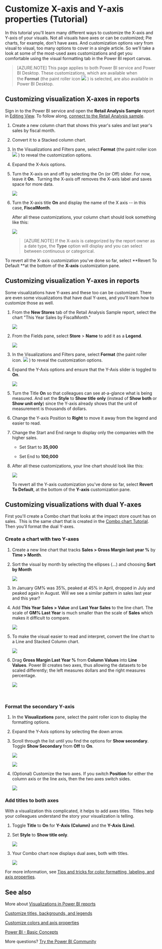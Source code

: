 ﻿<properties
   pageTitle="Customize X-axis and Y-axis properties (Tutorial)"
   description="Tutorial: Customize X-axis and Y-axis properties"
   services="powerbi"
   documentationCenter=""
   authors="mihart"
   manager="erikre"
   backup=""
   editor=""
   tags=""
   qualityFocus="monitoring"
   qualityDate="05/23/2016"/>

<tags
   ms.service="powerbi"
   ms.devlang="NA"
   ms.topic="article"
   ms.tgt_pltfrm="NA"
   ms.workload="powerbi"
   ms.date="01/31/2017"
   ms.author="mihart"/>
# Customize X-axis and Y-axis properties (Tutorial)

In this tutorial you'll learn many different ways to customize the X-axis and Y-axis of your visuals. Not all visuals have axes or can be customized; Pie charts, for example, don't have axes. And customization options vary from visual to visual, too many options to cover in a single article. So we'll take a look at some of the most-used axes customizations and get you comfortable using the visual formatting tab in the Power BI report canvas.  

>[AZURE.NOTE] This page applies to both Power BI service and Power BI Desktop. These customizations, which are available when the **Format** (the paint roller icon ![](media/powerbi-service-tutorial-customize-x-axis-and-y-axis-properties/power-bi-paintroller.png) ) is selected, are also available in Power BI Desktop.  

## Customizing visualization X-axes in reports

Sign in to the Power BI service and open the **Retail Analysis Sample** report in [Editing View](powerbi-service-interact-with-a-report-in-editing-view.md). To follow along, [connect to the Retail Analysis sample](powerbi-sample-downloads.md).

1.  Create a new column chart that shows this year's sales and last year's sales by fiscal month. 

2. Convert it to a Stacked column chart.

3.  In the Visualizations and Filters pane, select **Format** (the paint roller icon ![](media/powerbi-service-tutorial-customize-x-axis-and-y-axis-properties/power-bi-paintroller.png) ) to reveal the customization options.

4.  Expand the X-Axis options.

5.  Turn the X-axis on and off by selecting the On (or Off) slider. For now, leave it **On**.  Turning the X-axis off removes the X-axis label and saves space for more data.

    ![](media/powerbi-service-tutorial-customize-x-axis-and-y-axis-properties/onoffslider.png)

6.  Turn the X-axis title **On** and display the name of the X axis -- in this case, **FiscalMonth**.  

    After all these customizations, your column chart should look something like this:

     ![](media/powerbi-service-tutorial-customize-x-axis-and-y-axis-properties/power-bi-customizexaxisnew.png)

    >[AZURE.NOTE] If the X-axis is categorized by the report owner as a date type, the **Type** option will display and you can select between continuous or categorical. 

To revert all the X-axis customization you've done so far, select **Revert To Default **at the bottom of the **X-axis** customization pane.

## Customizing visualization Y-axes in reports

Some visualizations have Y-axes and these too can be customized. There are even some visualizations that have dual Y-axes, and you'll learn how to customize those as well.

1.  From the **New Stores** tab of the Retail Analysis Sample report, select the chart "This Year Sales by FiscalMonth."

    ![](media/powerbi-service-tutorial-customize-x-axis-and-y-axis-properties/powerbi-chart.png)

2. From the Fields pane, select **Store** > **Name** to add it as a **Legend**.

    ![](media/powerbi-service-tutorial-customize-x-axis-and-y-axis-properties/linechart2new.png)

3.  In the Visualizations and Filters pane, select **Format** (the paint roller icon.
    ![](media/powerbi-service-tutorial-customize-x-axis-and-y-axis-properties/power-bi-paintroller.png) ) to reveal the customization options.

4. Expand the Y-Axis options and ensure that the Y-Axis slider is toggled to **On**.

     ![](media/powerbi-service-tutorial-customize-x-axis-and-y-axis-properties/onoffslider.png)

4.  Turn the Title **On** so that colleagues can see at-a-glance what is being measured. And set the **Style** to **Show title** **only** (instead of **Show both** or **Show unit only**) since the Y-axis already shows that the unit of measurement is thousands of dollars.

3.  Change the Y-axis Position to **Right** to move it away from the legend and easier to read.

4.  Change the Start and End range to display only the companies with the higher sales.

    -   Set Start to **35,000**

    -   Set End to **100,000**

6.  After all these customizations, your line chart should look like this:

    ![](media/powerbi-service-tutorial-customize-x-axis-and-y-axis-properties/customizeyaxisnew.png)

    To revert all the Y-axis customization you've done so far, select **Revert To Default**, at the bottom of the **Y-axis** customization pane.

## Customizing visualizations with dual Y-axes

First you'll create a Combo chart that looks at the impact store count has on sales.  This is the same chart that is created in the [Combo chart Tutorial](powerbi-service-tutorial-combo-chart-merge-visualizations.md). Then you'll format the dual Y-axes.

### Create a chart with two Y-axes

1.  Create a new line chart that tracks **Sales > Gross Margin last year %** by **Time > Month**. 

2. Sort the visual by month by selecting the ellipses (...) and choosing **Sort by Month**

    ![](media/powerbi-service-tutorial-combo-chart-merge-visualizations/combo1_new.png)

3. In January GM% was 35%, peaked at 45% in April, dropped in July and peaked again in August. Will we see a similar pattern in sales last year and this year?

4.  Add **This Year Sales > Value** and **Last Year Sales** to the line chart. The scale of **GM% Last Year** is much smaller than the scale of **Sales** which makes it difficult to compare.      

    ![](media/powerbi-service-tutorial-combo-chart-merge-visualizations/flatline_new.png)

5.  To make the visual easier to read and interpret, convert the line chart to a Line and Stacked Column chart.

    ![](media/powerbi-service-tutorial-combo-chart-merge-visualizations/converttocombo_new.png)

4.  Drag **Gross Margin Last Year %** from **Column Values** into **Line Values**. Power BI creates two axes, thus allowing the datasets to be scaled differently; the left measures dollars and the right measures percentage.

    ![](media/powerbi-service-tutorial-customize-x-axis-and-y-axis-properties/combochart3done.png)

  
### Format the secondary Y-axis

1.  In the **Visualizations** pane, select the paint roller icon to display the formatting options.

2.  Expand the Y-Axis options by selecting the down arrow.

3.  Scroll through the list until you find the options for **Show secondary**. Toggle **Show Secondary** from **Off** to **On**.

    ![](media/powerbi-service-tutorial-customize-x-axis-and-y-axis-properties/combo3.png)

    ![](media/powerbi-service-tutorial-customize-x-axis-and-y-axis-properties/power-bi-dual-axes.png)

4.  (Optional) Customize the two axes. If you switch **Position** for either the column axis or the line axis, then the two axes switch sides.

    ![](media/powerbi-service-tutorial-customize-x-axis-and-y-axis-properties/power-bi-y-axes-options.png)

### Add titles to both axes

With a visualization this complicated, it helps to add axes titles.  Titles help your colleagues understand the story your visualization is telling.

1.  Toggle **Title** to **On** for **Y-Axis (Column)** and the **Y-Axis (Line)**.

2.  Set **Style** to **Show title only**.

    ![](media/powerbi-service-tutorial-customize-x-axis-and-y-axis-properties/yaxissettings.png)

3.  Your Combo chart now displays dual axes, both with titles.

    ![](media/powerbi-service-tutorial-customize-x-axis-and-y-axis-properties/power-bi-dual-titles.png)


For more information, see [Tips and tricks for color formatting, labeling, and axis properties](powerbi-service-tips-and-tricks-for-color-formatting.md).

## See also

More about [Visualizations in Power BI reports](powerbi-service-visualizations-for-reports.md)



[Customize t](powerbi-service-tutorial-customize-visualization-title-background-and-legend.md)[itles, backgrounds, and legends](powerbi-service-tutorial-customize-visualization-title-background-and-legend.md)

[Customize colors and axis properties](powerbi-service-getting-started-with-color-formatting-and-axis-properties.md)

[Power BI - Basic Concepts](powerbi-service-basic-concepts.md)

More questions? [Try the Power BI Community](http://community.powerbi.com/)
